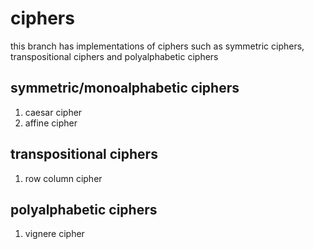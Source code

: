 # ciphers
 this branch has implementations of ciphers such as symmetric ciphers, transpositional ciphers and polyalphabetic ciphers

 ## symmetric/monoalphabetic ciphers
 1. caesar cipher
 2. affine cipher

 ## transpositional ciphers 
 1. row column cipher

## polyalphabetic ciphers
1. vignere cipher
